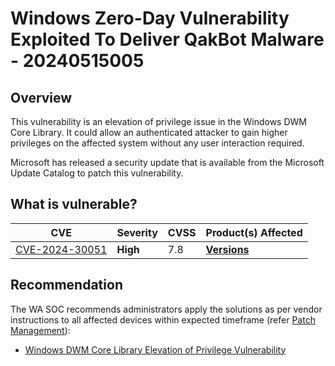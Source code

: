 # Windows Zero-Day Vulnerability Exploited To Deliver QakBot Malware - 20240515005

## Overview

This vulnerability is an elevation of privilege issue in the Windows DWM Core Library. It could allow an authenticated attacker to gain higher privileges on the affected system without any user interaction required.

Microsoft has released a security update that is available from the Microsoft Update Catalog to patch this vulnerability.

## What is vulnerable?

| CVE                                                                                          | Severity | CVSS | Product(s) Affected                                                                        |
| -------------------------------------------------------------------------------------------- | -------- | ---- | ------------------------------------------------------------------------------------------ |
| [CVE-2024-30051](https://msrc.microsoft.com/update-guide/en-US/vulnerability/CVE-2024-30051) | **High** | 7.8  | **[Versions](https://msrc.microsoft.com/update-guide/en-US/vulnerability/CVE-2024-30051)** |

## Recommendation

The WA SOC recommends administrators apply the solutions as per vendor instructions to all affected devices within expected timeframe (refer [Patch Management](../guidelines/patch-management.md)):

- [Windows DWM Core Library Elevation of Privilege Vulnerability](https://msrc.microsoft.com/update-guide/en-US/advisory/CVE-2024-30055)
